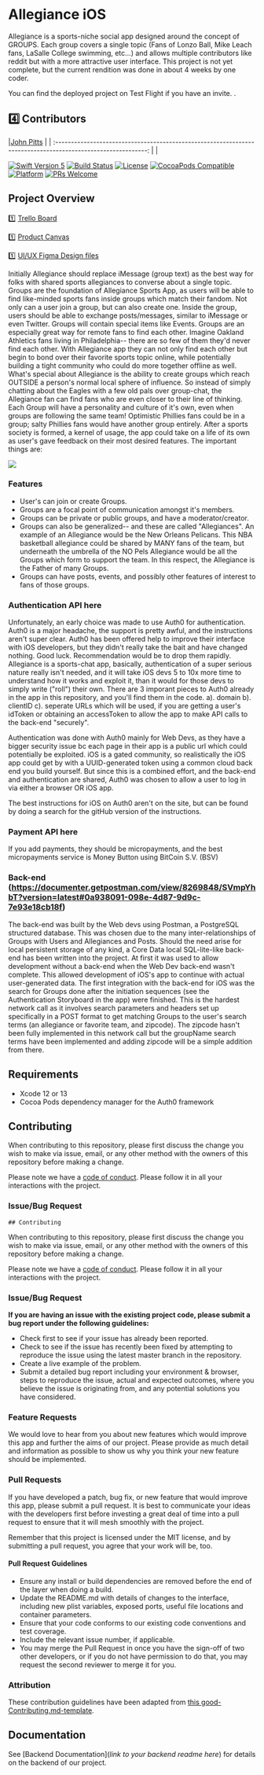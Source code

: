 # Allegiance iOS

Allegiance is a sports-niche social app designed around the concept of GROUPS.  Each group covers a single topic (Fans of Lonzo Ball, Mike Leach fans, LaSalle College swimming, etc...) and allows multiple contributors like reddit but with a more attractive user interface.  This project is not yet complete, but the current rendition was done in about 4 weeks by one coder.

You can find the deployed project on Test Flight if you have an invite.  .

## 4️⃣ Contributors

|[John Pitts](https://github.com/johnpitts)                                        |                                                                               | :-----------------------------------------------------------------------------------------------------------: |
|                      

[![Swift Version 5][swift-image]][swift-url]
[![Build Status][travis-image]][travis-url]
[![License][license-image]][license-url]
[![CocoaPods Compatible](https://img.shields.io/cocoapods/v/EZSwiftExtensions.svg)](https://img.shields.io/cocoapods/v/LFAlertController.svg)  
[![Platform](https://img.shields.io/cocoapods/p/LFAlertController.svg?style=flat)](http://cocoapods.org/pods/LFAlertController)
[![PRs Welcome](https://img.shields.io/badge/PRs-welcome-brightgreen.svg?style=flat-square)](http://makeapullrequest.com)


## Project Overview

1️⃣ [Trello Board](https://trello.com/b/2L0hcHSc/labs-15-allegiance)

1️⃣ [Product Canvas](https://www.notion.so/8e91d090efe3418e8e82e870c97c36b2?v=6d4840f710954cf29477aa255e8e3b89)

1️⃣ [UI/UX Figma Design files](https://www.figma.com/file/2IOo1GVvRaR7FkxpeU8xFq/🏀-Allegiance?node-id=0%3A12) 

Initially Allegiance should replace iMessage (group text) as the best way for folks with shared sports allegiances to converse about a single topic.  Groups are the foundation of Allegiance Sports App, as users will be able to find like-minded sports fans inside groups which match their fandom.  Not only can a user join a group, but can also create one.  Inside the group, users should be able to exchange posts/messages, similar to iMessage or even Twitter.  Groups will contain special items like Events.  Groups are an especially great way for remote fans to find each other.  Imagine Oakland Athletics fans living in Philadelphia-- there are so few of them they'd never find each other.  With Allegiance app they can not only find each other but begin to bond over their favorite sports topic online, while potentially building a tight community who could do more together offline as well.  What's special about Allegiance is the ability to create groups which reach OUTSIDE a person's normal local sphere of influence.  So instead of simply chatting about the Eagles with a few old pals over group-chat, the Allegiance fan can find fans who are even closer to their line of thinking.  Each Group will have a personality and culture of it's own, even when groups are following the same team!  Optimistic Phillies fans could be in a group; salty Phillies fans would have another group entirely.  After a sports society is formed, a kernel of usage, the app could take on a life of its own as user's gave feedback on their most desired features.  The important things are:






![](header.png)

### Features

-    User's can join or create Groups.
-    Groups are a focal point of communication amongst it's members.
-    Groups can be private or public groups, and have a moderator/creator.
-    Groups can also be generalized-- and these are called "Allegiances".   An example of an Allegiance would be the New Orleans Pelicans.  This NBA basketball allegiance could be shared by MANY fans of the team, but underneath the umbrella of the NO Pels Allegiance would be all the Groups which form to support the team.  In this respect, the Allegiance is the Father of many Groups.
-    Groups can have posts, events, and possibly other features of interest to fans of those groups.

### Authentication API here

Unfortunately, an early choice was made to use Auth0 for authentication.  Auth0 is a major headache, the support is pretty awful, and the instructions aren't super clear.  Auth0 has been offered help to improve their interface with iOS developers, but they didn't really take the bait and have changed nothing.  Good luck.  Recommendation would be to drop them rapidly.  Allegiance is a sports-chat app, basically, authentication of a super serious nature really isn't needed, and it will take iOS devs 5 to 10x more time to understand how it works and exploit it, than it would for those devs to simply write ("roll") their own.  There are 3 imporant pieces to Auth0 already in the app in this repository, and you'll find them in the code.
a). domain
b). clientID
c). seperate URLs which will be used, if you are getting a user's idToken or obtaining an accessToken to allow the app to make API calls to the back-end "securely".

Authentication was done with Auth0 mainly for Web Devs, as they have a bigger security issue bc each page in their app is a public url which could potentially be exploited.  iOS is a gated community, so realistically the iOS app could get by with a UUID-generated token using a common cloud back end you build yourself.  But since this is a combined effort, and the back-end and authentication are shared, Auth0 was chosen to allow a user to log in via either a browser OR iOS app.

The best instructions for iOS on Auth0 aren't on the site, but can be found by doing a search for the gitHub version of the instructions.  

### Payment API here

If you add payments, they should be micropayments, and the best micropayments service is Money Button using BitCoin S.V. (BSV)

### Back-end (https://documenter.getpostman.com/view/8269848/SVmpYhbT?version=latest#0a938091-098e-4d87-9d9c-7e93e18cb18f)
The back-end was built by the Web devs using Postman, a PostgreSQL structured database.  This was chosen due to the many inter-relationships of Groups with Users and Allegiances and Posts.  Should the need arise for local persistent storage of any kind, a Core Data local SQL-lite-like back-end has been written into the project.  At first it was used to allow development without a back-end when the Web Dev back-end wasn't complete.  This allowed development of iOS's app to continue with actual user-generated data.  The first integration with the back-end for iOS was the search for Groups done after the initiation sequences (see the Authentication Storyboard in the app) were finished.  This is the hardest network call as it involves search parameters and headers set up specifically in a POST format to get matching Groups to the user's search terms (an allegiance or favorite team, and zipcode).  The zipcode hasn't been fully implemented in this network call but the groupName search terms have been implemented and adding zipcode will be a simple addition from there.


## Requirements

-   Xcode 12 or 13
-   Cocoa Pods dependency manager for the Auth0 framework

## Contributing

When contributing to this repository, please first discuss the change you wish to make via issue, email, or any other method with the owners of this repository before making a change.

Please note we have a [code of conduct](./CODE_OF_CONDUCT.md). Please follow it in all your interactions with the project.

### Issue/Bug Request

    ## Contributing

When contributing to this repository, please first discuss the change you wish to make via issue, email, or any other method with the owners of this repository before making a change.

Please note we have a [code of conduct](./code_of_conduct.md). Please follow it in all your interactions with the project.

### Issue/Bug Request

 **If you are having an issue with the existing project code, please submit a bug report under the following guidelines:**
 - Check first to see if your issue has already been reported.
 - Check to see if the issue has recently been fixed by attempting to reproduce the issue using the latest master branch in the repository.
 - Create a live example of the problem.
 - Submit a detailed bug report including your environment & browser, steps to reproduce the issue, actual and expected outcomes,  where you believe the issue is originating from, and any potential solutions you have considered.

### Feature Requests

We would love to hear from you about new features which would improve this app and further the aims of our project. Please provide as much detail and information as possible to show us why you think your new feature should be implemented.

### Pull Requests

If you have developed a patch, bug fix, or new feature that would improve this app, please submit a pull request. It is best to communicate your ideas with the developers first before investing a great deal of time into a pull request to ensure that it will mesh smoothly with the project.

Remember that this project is licensed under the MIT license, and by submitting a pull request, you agree that your work will be, too.

#### Pull Request Guidelines

- Ensure any install or build dependencies are removed before the end of the layer when doing a build.
- Update the README.md with details of changes to the interface, including new plist variables, exposed ports, useful file locations and container parameters.
- Ensure that your code conforms to our existing code conventions and test coverage.
- Include the relevant issue number, if applicable.
- You may merge the Pull Request in once you have the sign-off of two other developers, or if you do not have permission to do that, you may request the second reviewer to merge it for you.

### Attribution

These contribution guidelines have been adapted from [this good-Contributing.md-template](https://gist.github.com/PurpleBooth/b24679402957c63ec426).


## Documentation

See [Backend Documentation](_link to your backend readme here_) for details on the backend of our project.


[swift-image]: https://img.shields.io/badge/swift-3.0-orange.svg
[swift-url]: https://swift.org/
[license-image]: https://img.shields.io/badge/License-MIT-blue.svg
[license-url]: LICENSE
[travis-image]: https://img.shields.io/travis/dbader/node-datadog-metrics/master.svg?style=flat-square
[travis-url]: https://travis-ci.org/dbader/node-datadog-metrics
[codebeat-image]: https://codebeat.co/badges/c19b47ea-2f9d-45df-8458-b2d952fe9dad
[codebeat-url]: https://codebeat.co/projects/github-com-vsouza-awesomeios-com
